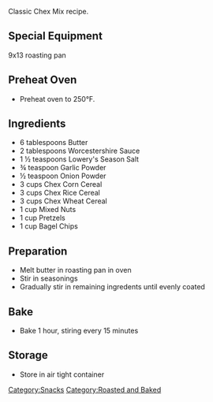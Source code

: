 Classic Chex Mix recipe.

## Special Equipment

9x13 roasting pan

## Preheat Oven

-   Preheat oven to 250°F.

## Ingredients

-   6 tablespoons Butter
-   2 tablespoons Worcestershire Sauce
-   1 ½ teaspoons Lowery's Season Salt
-   ¾ teaspoon Garlic Powder
-   ½ teaspoon Onion Powder
-   3 cups Chex Corn Cereal
-   3 cups Chex Rice Cereal
-   3 cups Chex Wheat Cereal
-   1 cup Mixed Nuts
-   1 cup Pretzels
-   1 cup Bagel Chips

## Preparation

-   Melt butter in roasting pan in oven
-   Stir in seasonings
-   Gradually stir in remaining ingredents until evenly coated

## Bake

-   Bake 1 hour, stiring every 15 minutes

## Storage

-   Store in air tight container

[Category:Snacks](Category:Snacks "wikilink") [Category:Roasted and
Baked](Category:Roasted_and_Baked "wikilink")